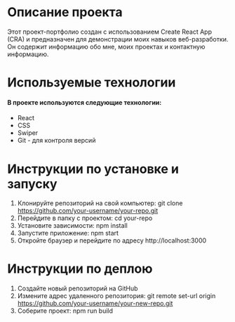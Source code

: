# Описание проекта

Этот проект-портфолио создан с использованием Create React App (CRA) и предназначен для демонстрации моих навыков веб-разработки. Он содержит информацию обо мне, моих проектах и контактную информацию.

# Используемые технологии #
#### В проекте используются следующие технологии:

- React 
- CSS
- Swiper
- Git - для контроля версий

# Инструкции по установке и запуску #
1. Клонируйте репозиторий на свой компьютер: git clone https://github.com/your-username/your-repo.git
2. Перейдите в папку с проектом:    cd your-repo
3. Установите зависимости:    npm install
4. Запустите приложение:    npm start
5. Откройте браузер и перейдите по адресу http://localhost:3000
# Инструкции по деплою #
1. Создайте новый репозиторий на GitHub
1. Измените адрес удаленного репозитория:    git remote set-url origin https://github.com/your-username/your-new-repo.git
1. Соберите проект:    npm run build

